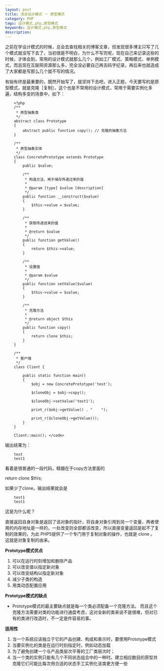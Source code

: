 ```yaml
---
layout: post
title: 浅谈设计模式 － 原型模式
category: PHP
tags: 设计模式,php,原型模式
keywords: 设计模式,php,原型模式
description: 
---
```


之前在学设计模式的时候，总会去查找相关的博客文章，但发现很多博主只写了几个模式就没写下去了，当初很是不明白，为什么不写完呢，现在自己来记录这些的时候，才体会到，常用的设计模式就那么几个，例如工厂模式、策略模式、单例模式，而且现在互联网资源那么多，完全没必要自己再去码字纪录，再后来也就造成了大家都是写那么几个就不写的情况。

有始有终是最重要的，既然开始写了，就坚持下去吧，进入正题，今天要写的是原型模式，就是克隆［复制］，这个也是不常用的设计模式，常用于需要实例化多遍，结构多变的场景中，如下：

        <?php
        /**
         * 原型抽象类
         */
        abstract class Prototype 
        {
            abstract public function copy(); // 克隆的抽象方法
        }
        
        /** 
         * 原型抽象实体 
         */ 
        class ConcretePrototype extends Prototype 
        {
            public $value;
        
            /**
             * 构造方法，用于储存传递过来的值
             *
             * @param [type] $value [description]
             */
            public function __construct($value)
            {
                $this->value = $value;
            }
        
            /**
             * 获取传递进来的值
             *
             * @return $value
             */
            public function getValue()
            {
                return $this->value;
            }
        
            /**
             * 设置值
             *
             * @param $value 
             */
            public function setValue($value)
            {
                $this->value = $value;
            }
        
            /**
             * 克隆方法
             *
             * @return object $this
             */
            public function copy()
            {
                return clone $this;
            }
        }
        
        /** 
         * 客户端 
         */ 
        class Client {
        
            public static function main()
            {
                $obj = new ConcretePrototype('test');
        
                $cloneObj = $obj->copy();
        
                $cloneObj->setValue('test1');
        
                print_r($obj->getValue() . "    ");
        
                print_r($cloneObj->getValue());
            }
        }
        
        Client::main(); </code>


输出结果为：

        test
        test1


看着是很普通的一段代码，精髓在于copy方法里面的

return clone $this;

如果少了clone，输出结果就会是

        test1
        test1


这是为什么呢？

直接返回自身对象是返回了该对象的指针，将自身对象引用到另一个变量，两者使用的内存地址是一样的，一处改变则全部都该改变，所以直接变量返回是起不了复制的效果的，为此 PHP5提供了一个专门用于复制对象的操作，也就是 clone 。这就是对象复制的由来。

**Prototype模式优点**


1.  可以在运行时刻增加和删除产品 
2.  可以改变值以指定新对象 
3.  可以改变结构以指定新对象 
4.  减少子类的构造 
5.  用类动态配置应用 


**Prototype模式的缺点**


* Prototype模式的最主要缺点就是每一个类必须配备一个克隆方法。 而且这个克隆方法需要对类的功能进行通盘考虑，这对全新的类来说不是很难，但对已有的类进行改造时，不一定是件容易的事。 


**适用性**


1.  当一个系统应该独立于它的产品创建、构成和表示时，要使用Prototype模式 
2.  当要实例化的类是在运行时刻指定时，例如动态加载 
3.  为了避免创建一个与产品类层次平等的工厂类层次时； 
4.  当一个类的实例只能有几个不同状态组合中的一种时。建立相应数目的原型并克隆它们可能比每次用合适的状态手工实例化该类更方便一些


